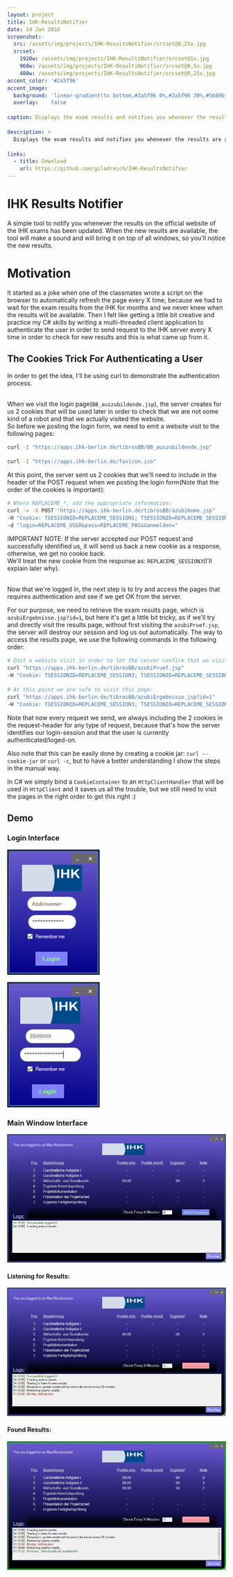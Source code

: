 ```yaml
---
layout: project
title: IHK-ResultsNotifier
date: 14 Jun 2018
screenshot:
  src: /assets/img/projects/IHK-ResultsNotifier/srcset@0,25x.jpg
  srcset:
    1920w: /assets/img/projects/IHK-ResultsNotifier/srcset@1x.jpg
    960w: /assets/img/projects/IHK-ResultsNotifier/srcset@0,5x.jpg
    480w: /assets/img/projects/IHK-ResultsNotifier/srcset@0,25x.jpg
accent_color: '#2a5f96'
accent_image:
  background: 'linear-gradient(to bottom,#2a5f96 0%,#2a5f96 30%,#5689bf 50%,#6d97c4 70%,#9dc2ea 100%)'
  overlay:    false

caption: Displays the exam results and notifies you whenever the results are available.

description: >
  Displays the exam results and notifies you whenever the results are available.

links:
  - title: Download
    url: https://github.com/giladreich/IHK-ResultsNotifier
---
```


# IHK Results Notifier

A simple tool to notify you whenever the results on the official website of the IHK exams has been updated.
When the new results are available, the tool will make a sound and will bring it on top of all windows, so you'll notice the new results.


# Motivation

It started as a joke when one of the classmates wrote a script on the browser to automatically refresh the page every X time, because we had to wait for the exam results from the IHK for months and we 
never knew when the results will be available.
Then I felt like getting a little bit creative and practice my C# skills by writing a multi-threaded client application to authenticate the user in order to send request to the IHK server 
every X time in order to check for new results and this is what came up from it.

## The Cookies Trick For Authenticating a User

In order to get the idea, I'll be using curl to demonstrate the authentication process. <br/><br/>

When we visit the login page(`BB_auszubildende.jsp`), the server creates for us 2 cookies that will be used later in order to check that we are not some kind of a robot and that we actually visited the website. <br/>
So before we posting the login form, we need to emit a website visit to the following pages: <br/>
```sh
curl -I "https://apps.ihk-berlin.de/tibrosBB/BB_auszubildende.jsp"

curl -I "https://apps.ihk-berlin.de/favicon.ico"
```

At this point, the server sent us 2 cookies that we'll need to include in the header of the POST request when we posting the login form(Note that the order of the cookies is important):
```sh
# Where REPLACEME_*, add the appropriate information:
curl -v -X POST "https://apps.ihk-berlin.de/tibrosBB/azubiHome.jsp" 
-H "Cookie: TSESSIONID=REPLACEME_SESSION1; TSESSIONID=REPLACEME_SESSION2" 
-d "login=REPLACEME_USER&pass=REPLACEME_PASS&anmelden="
```

IMPORTANT NOTE: If the server accepted our POST request and successfully identified us, it will send us back a new cookie as a response, otherwise, we get no cookie back. <br/>
We'll treat the new cookie from the response as: `REPLACEME_SESSION3`(I'll explain later why). <br/><br/>

Now that we're logged in, the next step is to try and access the pages that requires authentication and see if we get OK from the server.

For our purpose, we need to retrieve the exam results page, which is `azubiErgebnisse.jsp?id=1`, but here it's get a little bit tricky, as if we'll try and directly visit 
the results page, without first visiting the `azubiPruef.jsp`, the server will destroy our session and log us out automatically.
The way to access the results page, we use the following commands in the following order:
```sh
# Emit a website visit in order to let the server confirm that we visited this page before we go deep further:
curl "https://apps.ihk-berlin.de/tibrosBB/azubiPruef.jsp" 
-H "Cookie: TSESSIONID=REPLACEME_SESSION3; TSESSIONID=REPLACEME_SESSION2"

# At this point we are safe to visit this page:
curl "https://apps.ihk-berlin.de/tibrosBB/azubiErgebnisse.jsp?id=1" 
-H "Cookie: TSESSIONID=REPLACEME_SESSION3; TSESSIONID=REPLACEME_SESSION2"
```

Note that now every request we send, we always including the 2 cookies in the request-header for any type of request, because that's how the server identifies our login-session and that the user is currently authenticated/loged-on.<br/>

Also note that this can be easily done by creating a cookie jar: `curl --cookie-jar` or `curl -c`, but to have a better understanding I show the steps in the manual way.

In C# we simply bind a `CookieContainer` to an `HttpClientHandler` that will be used in `HttpClient` and it saves us all the trouble, but we still need to visit the pages in the right order to get this right :)



## Demo

### Login Interface

![Login Interface](/assets/img/projects/IHK-ResultsNotifier/pictures/login_window.png)

![Login Interface](/assets/img/projects/IHK-ResultsNotifier/pictures/login_window_typing.png)

### Main Window Interface

![Main Window Interface1](/assets/img/projects/IHK-ResultsNotifier/pictures/main_window1.png)

#### Listening for Results:

![Main Window Interface2](/assets/img/projects/IHK-ResultsNotifier/pictures/main_window2.png)

#### Found Results:

![Main Window Interface3](/assets/img/projects/IHK-ResultsNotifier/pictures/main_window3.png)
